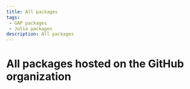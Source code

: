 ```yaml
---
title: All packages
tags:
 - GAP packages
 - Julia packages
description: All packages
---
```


# All packages hosted on the GitHub organization

